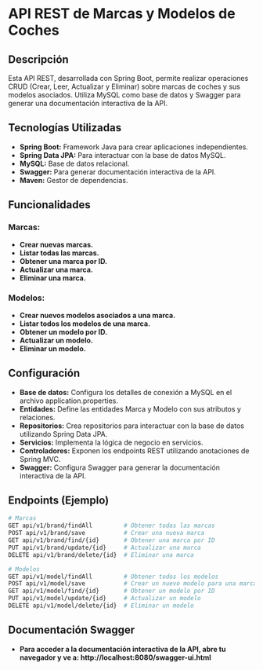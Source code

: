 # API REST de Marcas y Modelos de Coches
## Descripción 
Esta API REST, desarrollada con Spring Boot, permite realizar operaciones CRUD (Crear, Leer, Actualizar y Eliminar) sobre marcas de coches y sus modelos asociados. Utiliza MySQL como base de datos y Swagger para generar una documentación interactiva de la API.

## Tecnologías Utilizadas
* **Spring Boot:** Framework Java para crear aplicaciones independientes.
* **Spring Data JPA:** Para interactuar con la base de datos MySQL.
* **MySQL:** Base de datos relacional.
* **Swagger:** Para generar documentación interactiva de la API.
* **Maven:** Gestor de dependencias.

## Funcionalidades
### Marcas:
* **Crear nuevas marcas.**
* **Listar todas las marcas.**
* **Obtener una marca por ID.**
* **Actualizar una marca.**
* **Eliminar una marca.**
### Modelos:
* **Crear nuevos modelos asociados a una marca.**
* **Listar todos los modelos de una marca.**
* **Obtener un modelo por ID.**
* **Actualizar un modelo.**
* **Eliminar un modelo.**

## Configuración
* **Base de datos:** Configura los detalles de conexión a MySQL en el archivo application.properties.
* **Entidades:** Define las entidades Marca y Modelo con sus atributos y relaciones.
* **Repositorios:** Crea repositorios para interactuar con la base de datos utilizando Spring Data JPA.
* **Servicios:** Implementa la lógica de negocio en servicios.
* **Controladores:** Exponen los endpoints REST utilizando anotaciones de Spring MVC.
* **Swagger:** Configura Swagger para generar la documentación interactiva de la API.

## Endpoints (Ejemplo)
```bash
# Marcas
GET api/v1/brand/findAll         # Obtener todas las marcas
POST api/v1/brand/save           # Crear una nueva marca
GET api/v1/brand/find/{id}       # Obtener una marca por ID
PUT api/v1/brand/update/{id}     # Actualizar una marca
DELETE api/v1/brand/delete/{id}  # Eliminar una marca

# Modelos
GET api/v1/model/findAll         # Obtener todos los modelos
POST api/v1/model/save           # Crear un nuevo modelo para una marca
GET api/v1/model/find/{id}       # Obtener un modelo por ID
PUT api/v1/model/update/{id}     # Actualizar un modelo
DELETE api/v1/model/delete/{id}  # Eliminar un modelo
```
## Documentación Swagger
* **Para acceder a la documentación interactiva de la API, abre tu navegador y ve a: http://localhost:8080/swagger-ui.html**
